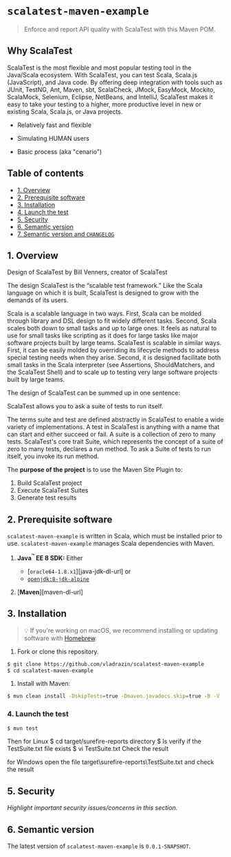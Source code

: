 ﻿# `scalatest-maven-example`
> Enforce and report API quality with ScalaTest with this Maven POM.

## Why ScalaTest
ScalaTest is the most flexible and most popular testing tool in the Java/Scala ecosystem. With ScalaTest, you can test Scala, Scala.js (JavaScript), and Java code. By offering deep integration with tools such as JUnit, TestNG, Ant, Maven, sbt, ScalaCheck, JMock, EasyMock, Mockito, ScalaMock, Selenium, Eclipse, NetBeans, and IntelliJ, ScalaTest makes it easy to take your testing to a higher, more productive level in new or existing Scala, Scala.js, or Java projects.

* Relatively fast and flexible

* Simulating HUMAN users


* Basic process (aka "cenario")


## Table of contents
<!-- ⛔️ AUTO-GENERATED-CONTENT:START (TOC:excludeText=Table of contents) -->
- [1. Overview](#1-overview)
- [2. Prerequisite software](#2-prerequisite-software)
- [3. Installation](#3-installation)
- [4. Launch the test](#4-launch-the-test)
- [5. Security](#5-security)
- [6. Semantic version](#6-semantic-version)
- [7. Semantic version and `CHANGELOG`](#7-semantic-version-and-changelog)

<!-- ⛔️ AUTO-GENERATED-CONTENT:END -->


## 1. Overview

Design of ScalaTest
by Bill Venners, creator of ScalaTest

The design
ScalaTest is the “scalable test framework.” Like the Scala language on which it is built, ScalaTest is designed to grow with the demands of its users.

Scala is a scalable language in two ways. First, Scala can be molded through library and DSL design to fit widely different tasks. Second, Scala scales both down to small tasks and up to large ones. It feels as natural to use for small tasks like scripting as it does for large tasks like major software projects built by large teams. ScalaTest is scalable in similar ways. First, it can be easily molded by overriding its lifecycle methods to address special testing needs when they arise. Second, it is designed facilitate both small tasks in the Scala interpreter (see Assertions, ShouldMatchers, and the ScalaTest Shell) and to scale up to testing very large software projects built by large teams.

The design of ScalaTest can be summed up in one sentence:

ScalaTest allows you to ask a suite of tests to run itself.

The terms suite and test are defined abstractly in ScalaTest to enable a wide variety of implementations. A test in ScalaTest is anything with a name that can start and either succeed or fail. A suite is a collection of zero to many tests. ScalaTest's core trait Suite, which represents the concept of a suite of zero to many tests, declares a run method. To ask a Suite of tests to run itself, you invoke its run method.


The **purpose of the project** is to use the Maven Site Plugin to:
  1. Build ScalaTest project
  2. Execute ScalaTest Suites
  3. Generate test results
  

## 2. Prerequisite software

`scalatest-maven-example` is written in Scala, which must be installed prior to use. `scalatest-maven-example` manages Scala dependencies with Maven.

 1. **Java<sup>:tm:</sup> EE 8 SDK:** Either
    * [`oracle64-1.8.x1`][java-jdk-dl-url] or
    * [`openjdk:8-jdk-alpine`](https://github.com/docker-library/openjdk/blob/b4f29ba829765552239bd18f272fcdaf09eca259/8-jdk/alpine/Dockerfile)

 1. [**Maven**][maven-dl-url]
 


## 3. Installation
> :bulb: If you're working on macOS, we recommend installing or updating software with [Homebrew](https://brew.sh/).

  1. Fork or clone this repository.

  ```bash
  $ git clone https://github.com/vladrazin/scalatest-maven-example
  $ cd scalatest-maven-example
  ```

  1. Install with Maven:

  ```bash
  $ mvn clean install -DskipTests=true -Dmaven.javadocs.skip=true -B -V
  ```


### 4. Launch the test

```bash
$ mvn test
```

Then 
for Linux
$ cd target/surefire-reports directory
$ ls
verify if the TestSuite.txt file exists
$ vi TestSuite.txt
Check the result

for Windows
open the file
target\surefire-reports\TestSuite.txt
and check the result

## 5. Security

_Highlight important security issues/concerns in this section._

## 6. Semantic version

The latest version of `scalatest-maven-example` is `0.0.1-SNAPSHOT`.
